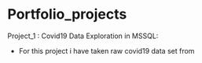 # Portfolio_projects
Project_1 : Covid19 Data Exploration in MSSQL:
* For this project i have taken raw covid19 data set from 

